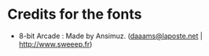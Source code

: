 # Credits for the fonts

* 8-bit Arcade : Made by Ansimuz. (daaams@laposte.net  |  http://www.sweeep.fr)
